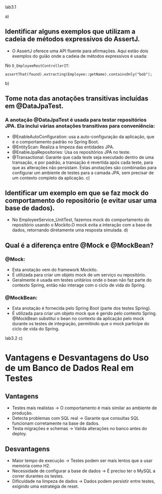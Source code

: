 lab3.1

a)
## Identificar alguns exemplos que utilizam a cadeia de métodos expressivos do AssertJ.
- O AssertJ oferece uma API fluente para afirmações. Aqui estão dois exemplos do guião onde a cadeia de métodos expressivos é usada:

No `D_EmployeeRestControllerIT`:
   
   `assertThat(found).extracting(Employee::getName).containsOnly("bob");`
 
b)
## Tome nota das anotações transitivas incluídas em @DataJpaTest.
### A anotação @DataJpaTest é usada para testar repositórios JPA. Ela inclui várias anotações transitivas para conveniência:

- @EnableAutoConfiguration: usa a auto-configuração da aplicação, que é o comportamento padrão no Spring Boot.
- @EntityScan: Realiza a limpeza das entidades JPA.
- @EnableJpaRepositories: Usa os repositórios JPA no teste.
- @Transactional: Garante que cada teste seja executado dentro de uma transação, e por padrão, a transação é revertida após cada teste, para que as alterações não persistam.
Estas anotações são combinadas para configurar um ambiente de testes para a camada JPA, sem precisar de um contexto completo da aplicação.
c) 
## Identificar um exemplo em que se faz mock do comportamento do repositório (e evitar usar uma base de dados).

- No EmployeeService_UnitTest, fazemos mock do comportamento do repositório usando o Mockito.O mock evita a interação com a base de dados, retornando diretamente uma resposta simulada.
d)
## Qual é a diferença entre @Mock e @MockBean?


### @Mock:

- Esta anotação vem do framework Mockito.
- É utilizada para criar um objeto mock de um serviço ou repositório.
- Geralmente é usada em testes unitários onde o bean não faz parte do contexto Spring, então não interage com o ciclo de vida do Spring.
### @MockBean:

- Esta anotação é fornecida pelo Spring Boot (parte dos testes Spring).
- É utilizada para criar um objeto mock que é gerido pelo contexto Spring.
@MockBean substitui o bean no contexto da aplicação pelo mock durante os testes de integração, permitindo que o mock participe do ciclo de vida do Spring.


lab3.2
c)
# Vantagens e Desvantagens do Uso de um Banco de Dados Real em Testes
## Vantagens
- Testes mais realistas → O comportamento é mais similar ao ambiente de produção.
- Detecta problemas com SQL real → Garante que consultas SQL funcionam corretamente na base de dados.
- Testa migrações e schemas → Valida alterações no banco antes do deploy.
## Desvantagens
- Maior tempo de execução → Testes podem ser mais lentos que a usar memória como H2.
- Necessidade de configurar a base de dados → É preciso ter o MySQL a correr durantes os testes.
- Dificuldade na limpeza de dados → Dados podem persistir entre testes, exigindo uma estratégia de reset.
